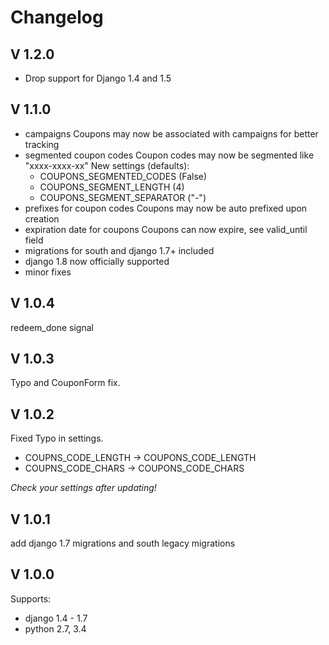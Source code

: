# Changelog

## V 1.2.0

* Drop support for Django 1.4 and 1.5

## V 1.1.0
 * campaigns
   Coupons may now be associated with campaigns for better tracking
 * segmented coupon codes
   Coupon codes may now be segmented like "xxxx-xxxx-xx"
   New settings (defaults):
    * COUPONS_SEGMENTED_CODES (False)
    * COUPONS_SEGMENT_LENGTH (4)
    * COUPONS_SEGMENT_SEPARATOR ("-")
 * prefixes for coupon codes
   Coupons may now be auto prefixed upon creation
 * expiration date for coupons
   Coupons can now expire, see valid_until field
 * migrations for south and django 1.7+ included
 * django 1.8 now officially supported
 * minor fixes

## V 1.0.4
redeem_done signal

## V 1.0.3
Typo and CouponForm fix.

## V 1.0.2
Fixed Typo in settings.
* COUPNS_CODE_LENGTH -> COUPONS_CODE_LENGTH
* COUPNS_CODE_CHARS -> COUPONS_CODE_CHARS

*Check your settings after updating!*

## V 1.0.1
add django 1.7 migrations and south legacy migrations

## V 1.0.0
Supports:
* django 1.4 - 1.7
* python 2.7, 3.4
